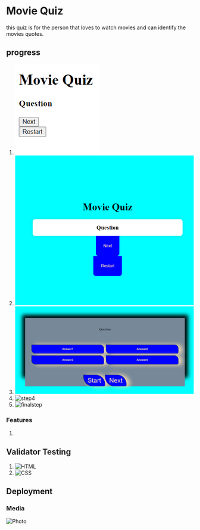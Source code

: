 # Movie Quiz
this quiz is for the person that loves to watch movies and can identify the movies quotes.

## progress
1. ![step1](firstprogress1.png)
2. ![step2](cssprogress.png)
3. ![step3](Secoundcss.png)
4. ![step4]()
5. ![finalstep]()

### Features
1. 

## Validator Testing
1. ![HTML]()
2. ![CSS]()

## Deployment

### Media
![Photo](https://www.pexels.com/sv-se/)